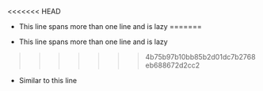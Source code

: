<<<<<<< HEAD

 - This line spans
 more than one line and is lazy
=======

 - This line spans
 more than one line and is lazy
>>>>>>> 4b75b97b10bb85b2d01dc7b2768eb688672d2cc2
 - Similar to this line